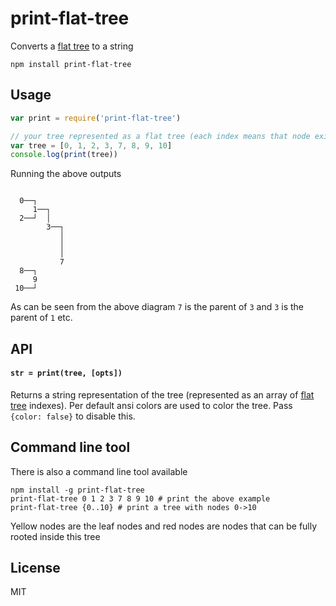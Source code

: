 # print-flat-tree

Converts a [flat tree](https://github.com/mafintosh/flat-tree) to a string

```
npm install print-flat-tree
```

## Usage

``` js
var print = require('print-flat-tree')

// your tree represented as a flat tree (each index means that node exists in the tree)
var tree = [0, 1, 2, 3, 7, 8, 9, 10]
console.log(print(tree))
```

Running the above outputs

```

  0──┐
     1──┐
  2──┘  │
        3──┐
           │
           │
           │
           7
  8──┐
     9
 10──┘

```

As can be seen from the above diagram `7` is the parent of `3` and `3` is the parent of `1` etc.

## API

#### `str = print(tree, [opts])`

Returns a string representation of the tree (represented as an array of [flat tree](https://github.com/mafintosh/flat-tree) indexes).
Per default ansi colors are used to color the tree. Pass `{color: false}` to disable this.

## Command line tool

There is also a command line tool available

```
npm install -g print-flat-tree
print-flat-tree 0 1 2 3 7 8 9 10 # print the above example
print-flat-tree {0..10} # print a tree with nodes 0->10
```

Yellow nodes are the leaf nodes and red nodes are nodes that can be fully rooted inside this tree

## License

MIT
